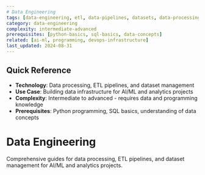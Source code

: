 ```yaml
---
# Data Engineering
tags: [data-engineering, etl, data-pipelines, datasets, data-processing, analytics]
category: data-engineering
complexity: intermediate-advanced
prerequisites: [python-basics, sql-basics, data-concepts]
related: [ai-ml, programming, devops-infrastructure]
last_updated: 2024-08-31
---
```


## Quick Reference
- **Technology**: Data processing, ETL pipelines, and dataset management
- **Use Case**: Building data infrastructure for AI/ML and analytics projects
- **Complexity**: Intermediate to advanced - requires data and programming knowledge
- **Prerequisites**: Python programming, SQL basics, understanding of data concepts

# Data Engineering

Comprehensive guides for data processing, ETL pipelines, and dataset management for AI/ML and analytics projects.
